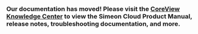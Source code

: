 ### Our documentation has moved! Please visit the [CoreView Knowledge Center](https://help.coreview.com/en_US/configuration-manager-product-manual) to view the Simeon Cloud Product Manual, release notes, troubleshooting documentation, and more.
